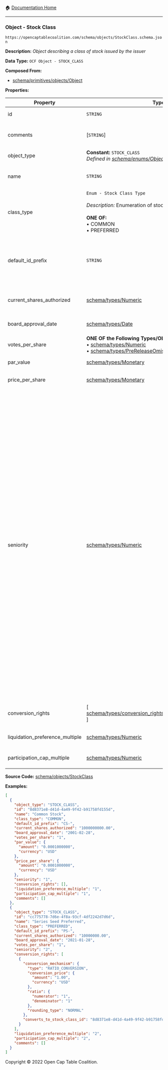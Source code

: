 :house: [Documentation Home](../../../README.md)

---

### Object - Stock Class

`https://opencaptablecoalition.com/schema/objects/StockClass.schema.json`

**Description:** _Object describing a class of stock issued by the issuer_

**Data Type:** `OCF Object - STOCK_CLASS`

**Composed From:**

- [schema/primitives/objects/Object](../primitives/objects/Object.md)

**Properties:**

| Property                        | Type                                                                                                                                                                     | Description                                                                                                                                                                                                                                                                                                                                                                                                                                                                                                                                                                                                                                                                                                                                                                                                                                                                                                  | Required   |
| ------------------------------- | ------------------------------------------------------------------------------------------------------------------------------------------------------------------------ | ------------------------------------------------------------------------------------------------------------------------------------------------------------------------------------------------------------------------------------------------------------------------------------------------------------------------------------------------------------------------------------------------------------------------------------------------------------------------------------------------------------------------------------------------------------------------------------------------------------------------------------------------------------------------------------------------------------------------------------------------------------------------------------------------------------------------------------------------------------------------------------------------------------ | ---------- |
| id                              | `STRING`                                                                                                                                                                 | Identifier for the object                                                                                                                                                                                                                                                                                                                                                                                                                                                                                                                                                                                                                                                                                                                                                                                                                                                                                    | `REQUIRED` |
| comments                        | [`STRING`]                                                                                                                                                               | Unstructured text comments related to and stored for the object                                                                                                                                                                                                                                                                                                                                                                                                                                                                                                                                                                                                                                                                                                                                                                                                                                              | -          |
| object_type                     | **Constant:** `STOCK_CLASS`</br>_Defined in [schema/enums/ObjectType](../enums/ObjectType.md)_                                                                           | Object type field                                                                                                                                                                                                                                                                                                                                                                                                                                                                                                                                                                                                                                                                                                                                                                                                                                                                                            | `REQUIRED` |
| name                            | `STRING`                                                                                                                                                                 | Name for the stock type (e.g. Series A Preferred or Class A Common)                                                                                                                                                                                                                                                                                                                                                                                                                                                                                                                                                                                                                                                                                                                                                                                                                                          | `REQUIRED` |
| class_type                      | `Enum - Stock Class Type`</br></br>_Description:_ Enumeration of stock class types</br></br>**ONE OF:** </br>&bull; COMMON </br>&bull; PREFERRED                         | The type of this stock class (e.g. Preferred or Common)                                                                                                                                                                                                                                                                                                                                                                                                                                                                                                                                                                                                                                                                                                                                                                                                                                                      | `REQUIRED` |
| default_id_prefix               | `STRING`                                                                                                                                                                 | Default prefix for certificate numbers in certificated shares (e.g. CS- in CS-1). If certificate IDs have a dash, the prefix should end in the dash like CS-                                                                                                                                                                                                                                                                                                                                                                                                                                                                                                                                                                                                                                                                                                                                                 | `REQUIRED` |
| current_shares_authorized       | [schema/types/Numeric](../types/Numeric.md)                                                                                                                              | The most current number of shares authorized for this stock class                                                                                                                                                                                                                                                                                                                                                                                                                                                                                                                                                                                                                                                                                                                                                                                                                                            | `REQUIRED` |
| board_approval_date             | [schema/types/Date](../types/Date.md)                                                                                                                                    | Date on which the board approved the stock class                                                                                                                                                                                                                                                                                                                                                                                                                                                                                                                                                                                                                                                                                                                                                                                                                                                             | -          |
| votes_per_share                 | **ONE OF the Following Types/Objs:**</br>&bull; [schema/types/Numeric](../types/Numeric.md)</br>&bull; [schema/types/PreReleaseOmission](../types/PreReleaseOmission.md) | The number of votes each share of this stock class gets                                                                                                                                                                                                                                                                                                                                                                                                                                                                                                                                                                                                                                                                                                                                                                                                                                                      | `REQUIRED` |
| par_value                       | [schema/types/Monetary](../types/Monetary.md)                                                                                                                            | Per-share par value of this stock class                                                                                                                                                                                                                                                                                                                                                                                                                                                                                                                                                                                                                                                                                                                                                                                                                                                                      | -          |
| price_per_share                 | [schema/types/Monetary](../types/Monetary.md)                                                                                                                            | Per-share price this stock class was issued for                                                                                                                                                                                                                                                                                                                                                                                                                                                                                                                                                                                                                                                                                                                                                                                                                                                              | -          |
| seniority                       | [schema/types/Numeric](../types/Numeric.md)                                                                                                                              | Seniority of the stock - determines repayment priority. Seniority is ordered by increasing number so that stock classes with a higher seniority have higher repayment priority. The following properties hold for all stock classes for a given company: </br>a) transitivity: stock classes are absolutely stackable by seniority and in increasing numerical order, </br>b) non-uniqueness: multiple stock classes can have the same Seniority number and therefore have the same liquidation/repayment order.</br>In practice, stock classes with same seniority may be created at different points in time and (for example, an extension of an existing preferred financing round), and also a new stock class can be created with seniority between two existing stock classes, in which case it is assigned some decimal number between the numbers representing seniority of the respective classes. | `REQUIRED` |
| conversion_rights               | [ [schema/types/conversion_rights/StockClassConversionRight](../types/conversion_rights/StockClassConversionRight.md) ]                                                  | List of stock class conversion rights possible for this stock class                                                                                                                                                                                                                                                                                                                                                                                                                                                                                                                                                                                                                                                                                                                                                                                                                                          | -          |
| liquidation_preference_multiple | [schema/types/Numeric](../types/Numeric.md)                                                                                                                              | The liquidation preference per share for this stock class                                                                                                                                                                                                                                                                                                                                                                                                                                                                                                                                                                                                                                                                                                                                                                                                                                                    | -          |
| participation_cap_multiple      | [schema/types/Numeric](../types/Numeric.md)                                                                                                                              | The participation cap multiple per share for this stock class                                                                                                                                                                                                                                                                                                                                                                                                                                                                                                                                                                                                                                                                                                                                                                                                                                                | -          |

**Source Code:** [schema/objects/StockClass](../../../../schema/objects/StockClass.schema.json)

**Examples:**

```json
[
  {
    "object_type": "STOCK_CLASS",
    "id": "8d8371e8-d41d-4a49-9f42-b91758fd155d",
    "name": "Common Stock",
    "class_type": "COMMON",
    "default_id_prefix": "CS-",
    "current_shares_authorized": "1000000000.00",
    "board_approval_date": "2001-02-28",
    "votes_per_share": "1",
    "par_value": {
      "amount": "0.0001000000",
      "currency": "USD"
    },
    "price_per_share": {
      "amount": "0.0001000000",
      "currency": "USD"
    },
    "seniority": "1",
    "conversion_rights": [],
    "liquidation_preference_multiple": "1",
    "participation_cap_multiple": "1",
    "comments": []
  },
  {
    "object_type": "STOCK_CLASS",
    "id": "cc775778-7d6e-4f8a-93cf-4df2242d7d6d",
    "name": "Series Seed Preferred",
    "class_type": "PREFERRED",
    "default_id_prefix": "PS-",
    "current_shares_authorized": "10000000.00",
    "board_approval_date": "2021-01-28",
    "votes_per_share": "1",
    "seniority": "2",
    "conversion_rights": [
      {
        "conversion_mechanism": {
          "type": "RATIO_CONVERSION",
          "conversion_price": {
            "amount": "1.00",
            "currency": "USD"
          },
          "ratio": {
            "numerator": "1",
            "denominator": "1"
          },
          "rounding_type": "NORMAL"
        },
        "converts_to_stock_class_id": "8d8371e8-d41d-4a49-9f42-b91758fd155d"
      }
    ],
    "liquidation_preference_multiple": "2",
    "participation_cap_multiple": "2",
    "comments": []
  }
]
```

Copyright © 2022 Open Cap Table Coalition.
